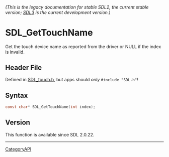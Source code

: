 ###### (This is the legacy documentation for stable SDL2, the current stable version; [SDL3](https://wiki.libsdl.org/SDL3/) is the current development version.)
# SDL_GetTouchName

Get the touch device name as reported from the driver or NULL if the index is invalid.

## Header File

Defined in [SDL_touch.h](https://github.com/libsdl-org/SDL/blob/SDL2/include/SDL_touch.h), but apps should _only_ `#include "SDL.h"`!

## Syntax

```c
const char* SDL_GetTouchName(int index);

```

## Version

This function is available since SDL 2.0.22.

----
[CategoryAPI](CategoryAPI)

